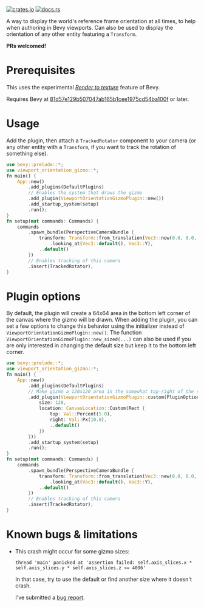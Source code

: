 [![crates.io](https://img.shields.io/crates/v/viewport_orientation_gizmo)](https://crates.io/crates/viewport_orientation_gizmo)
[![docs.rs](https://docs.rs/viewport_orientation_gizmo/badge.svg)](https://docs.rs/viewport_orientation_gizmo)

A way to display the world's reference frame orientation at all times, to help when authoring in
Bevy viewports.
Can also be used to display the orientation of any other entity featuring a `Transform`.

**PRs welcomed!**

# Prerequisites
This uses the experimental *[Render to texture](https://github.com/bevyengine/bevy/blob/main/examples/3d/render_to_texture.rs)* feature of Bevy.

Requires Bevy at [81d57e129b507047ab165b1cee1975cd54ba100f](https://github.com/bevyengine/bevy/commit/81d57e129b507047ab165b1cee1975cd54ba100f) or later.

# Usage
Add the plugin, then attach a `TrackedRotator` component to your camera (or any other entity
with a `Transform`, if you want to track the rotation of something else).
```rust
use bevy::prelude::*;
use viewport_orientation_gizmo::*;
fn main() {
    App::new()
        .add_plugins(DefaultPlugins)
        // Enables the system that draws the gizmo
        .add_plugin(ViewportOrientationGizmoPlugin::new())
        .add_startup_system(setup)
        .run();
}
fn setup(mut commands: Commands) {
    commands
        .spawn_bundle(PerspectiveCameraBundle {
            transform: Transform::from_translation(Vec3::new(0.0, 0.0, 15.0))
                .looking_at(Vec3::default(), Vec3::Y),
            ..default()
        })
        // Enables tracking of this camera
        .insert(TrackedRotator);
}
```
# Plugin options
By default, the plugin will create a 64x64 area in the bottom left corner of the canvas where
the gizmo will be drawn.
When adding the plugin, you can set a few options to change this behavior using the initializer
instead of `ViewportOrientationGizmoPlugin::new()`.
The function `ViewportOrientationGizmoPlugin::new_sized(...)` can also be used if you are only
interested in changing the default size but keep it to the bottom left corner.
```rust
use bevy::prelude::*;
use viewport_orientation_gizmo::*;
fn main() {
    App::new()
        .add_plugins(DefaultPlugins)
        // Make gizmo a 120x120 area in the somewhat top-right of the screen.
        .add_plugin(ViewportOrientationGizmoPlugin::custom(PluginOptions {
            size: 120,
            location: CanvasLocation::Custom(Rect {
                top: Val::Percent(5.0),
                right: Val::Px(10.0),
                ..default()
            })
        }))
        .add_startup_system(setup)
        .run();
}
fn setup(mut commands: Commands) {
    commands
        .spawn_bundle(PerspectiveCameraBundle {
            transform: Transform::from_translation(Vec3::new(0.0, 0.0, 15.0))
                .looking_at(Vec3::default(), Vec3::Y),
            ..default()
        })
        // Enables tracking of this camera
        .insert(TrackedRotator);
}
```
# Known bugs & limitations
- This crash might occur for some gizmo sizes:
  ```
  thread 'main' panicked at 'assertion failed: self.axis_slices.x * self.axis_slices.y * self.axis_slices.z <= 4096'
  ```
  In that case, try to use the default or find another size where it doesn't crash.
  
  I've submitted a [bug report](https://github.com/bevyengine/bevy/issues/4127).